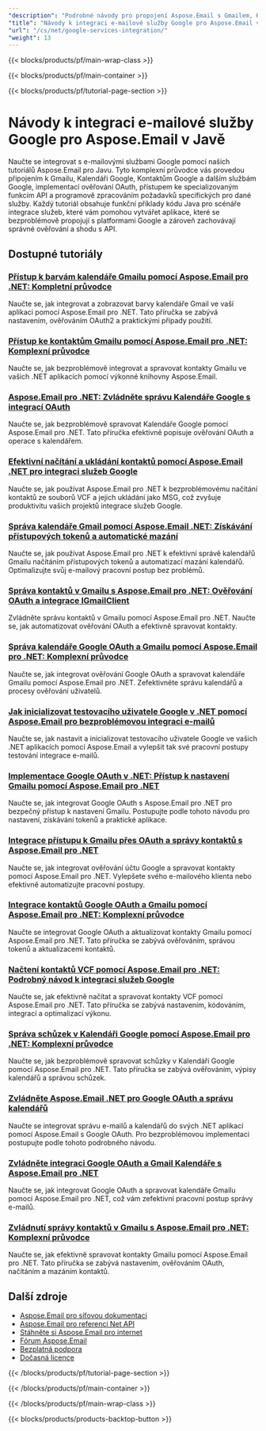 ```yaml
---
"description": "Podrobné návody pro propojení Aspose.Email s Gmailem, Kalendářem Google, Kontakty Google a dalšími službami Google v aplikacích Java."
"title": "Návody k integraci e-mailové služby Google pro Aspose.Email v Javě"
"url": "/cs/net/google-services-integration/"
"weight": 13
---
```


{{< blocks/products/pf/main-wrap-class >}}

{{< blocks/products/pf/main-container >}}

{{< blocks/products/pf/tutorial-page-section >}}
# Návody k integraci e-mailové služby Google pro Aspose.Email v Javě

Naučte se integrovat s e-mailovými službami Google pomocí našich tutoriálů Aspose.Email pro Javu. Tyto komplexní průvodce vás provedou připojením k Gmailu, Kalendáři Google, Kontaktům Google a dalším službám Google, implementací ověřování OAuth, přístupem ke specializovaným funkcím API a programově zpracováním požadavků specifických pro dané služby. Každý tutoriál obsahuje funkční příklady kódu Java pro scénáře integrace služeb, které vám pomohou vytvářet aplikace, které se bezproblémově propojují s platformami Google a zároveň zachovávají správné ověřování a shodu s API.

## Dostupné tutoriály

### [Přístup k barvám kalendáře Gmailu pomocí Aspose.Email pro .NET: Kompletní průvodce](./access-gmail-calendar-colors-aspose-email-dotnet/)
Naučte se, jak integrovat a zobrazovat barvy kalendáře Gmail ve vaší aplikaci pomocí Aspose.Email pro .NET. Tato příručka se zabývá nastavením, ověřováním OAuth2 a praktickými případy použití.

### [Přístup ke kontaktům Gmailu pomocí Aspose.Email pro .NET: Komplexní průvodce](./access-gmail-contacts-aspose-email-dotnet/)
Naučte se, jak bezproblémově integrovat a spravovat kontakty Gmailu ve vašich .NET aplikacích pomocí výkonné knihovny Aspose.Email.

### [Aspose.Email pro .NET: Zvládněte správu Kalendáře Google s integrací OAuth](./aspose-email-net-google-oauth-calendar-management/)
Naučte se, jak bezproblémově spravovat Kalendáře Google pomocí Aspose.Email pro .NET. Tato příručka efektivně popisuje ověřování OAuth a operace s kalendářem.

### [Efektivní načítání a ukládání kontaktů pomocí Aspose.Email .NET pro integraci služeb Google](./load-save-contacts-aspose-email-net/)
Naučte se, jak používat Aspose.Email pro .NET k bezproblémovému načítání kontaktů ze souborů VCF a jejich ukládání jako MSG, což zvyšuje produktivitu vašich projektů integrace služeb Google.

### [Správa kalendáře Gmail pomocí Aspose.Email .NET: Získávání přístupových tokenů a automatické mazání](./gmail-management-access-token-calendar-deletion-aspose-email-net/)
Naučte se, jak používat Aspose.Email pro .NET k efektivní správě kalendářů Gmailu načítáním přístupových tokenů a automatizací mazání kalendářů. Optimalizujte svůj e-mailový pracovní postup bez problémů.

### [Správa kontaktů v Gmailu s Aspose.Email pro .NET: Ověřování OAuth a integrace IGmailClient](./mastering-gmail-contact-management-aspose-email-net/)
Zvládněte správu kontaktů v Gmailu pomocí Aspose.Email pro .NET. Naučte se, jak automatizovat ověřování OAuth a efektivně spravovat kontakty.

### [Správa kalendáře Google OAuth a Gmailu pomocí Aspose.Email pro .NET: Komplexní průvodce](./google-oauth-gmail-calendar-management-aspose-email-dotnet/)
Naučte se, jak integrovat ověřování Google OAuth a spravovat kalendáře Gmailu pomocí Aspose.Email pro .NET. Zefektivněte správu kalendářů a procesy ověřování uživatelů.

### [Jak inicializovat testovacího uživatele Google v .NET pomocí Aspose.Email pro bezproblémovou integraci e-mailů](./initialize-google-test-user-dotnet-aspose-email/)
Naučte se, jak nastavit a inicializovat testovacího uživatele Google ve vašich .NET aplikacích pomocí Aspose.Email a vylepšit tak své pracovní postupy testování integrace e-mailů.

### [Implementace Google OAuth v .NET: Přístup k nastavení Gmailu pomocí Aspose.Email pro .NET](./google-oauth-aspose-email-net-access-gmail-settings/)
Naučte se, jak integrovat Google OAuth s Aspose.Email pro .NET pro bezpečný přístup k nastavení Gmailu. Postupujte podle tohoto návodu pro nastavení, získávání tokenů a praktické aplikace.

### [Integrace přístupu k Gmailu přes OAuth a správy kontaktů s Aspose.Email pro .NET](./oauth-gmail-access-contact-management-aspose-email-net/)
Naučte se, jak integrovat ověřování účtu Google a spravovat kontakty pomocí Aspose.Email pro .NET. Vylepšete svého e-mailového klienta nebo efektivně automatizujte pracovní postupy.

### [Integrace kontaktů Google OAuth a Gmailu pomocí Aspose.Email pro .NET: Komplexní průvodce](./google-oauth-gmail-contacts-aspose-email-net/)
Naučte se integrovat Google OAuth a aktualizovat kontakty Gmailu pomocí Aspose.Email pro .NET. Tato příručka se zabývá ověřováním, správou tokenů a aktualizacemi kontaktů.

### [Načtení kontaktů VCF pomocí Aspose.Email pro .NET: Podrobný návod k integraci služeb Google](./load-vcf-contacts-aspose-email-net-guide/)
Naučte se, jak efektivně načítat a spravovat kontakty VCF pomocí Aspose.Email pro .NET. Tato příručka se zabývá nastavením, kódováním, integrací a optimalizací výkonu.

### [Správa schůzek v Kalendáři Google pomocí Aspose.Email pro .NET: Komplexní průvodce](./manage-google-calendar-aspose-email-dotnet/)
Naučte se, jak bezproblémově spravovat schůzky v Kalendáři Google pomocí Aspose.Email pro .NET. Tato příručka se zabývá ověřováním, výpisy kalendářů a správou schůzek.

### [Zvládněte Aspose.Email .NET pro Google OAuth a správu kalendářů](./master-aspose-email-net-google-oauth-calendar-management/)
Naučte se integrovat správu e-mailů a kalendářů do svých .NET aplikací pomocí Aspose.Email s Google OAuth. Pro bezproblémovou implementaci postupujte podle tohoto podrobného návodu.

### [Zvládněte integraci Google OAuth a Gmail Kalendáře s Aspose.Email pro .NET](./master-google-oauth-gmail-calendar-aspose-email-net/)
Naučte se, jak integrovat Google OAuth a spravovat kalendáře Gmailu pomocí Aspose.Email pro .NET, což vám zefektivní pracovní postup správy e-mailů.

### [Zvládnutí správy kontaktů v Gmailu s Aspose.Email pro .NET: Komplexní průvodce](./gmail-contacts-management-aspose-email-net/)
Naučte se, jak efektivně spravovat kontakty Gmailu pomocí Aspose.Email pro .NET. Tato příručka se zabývá nastavením, ověřováním OAuth, načítáním a mazáním kontaktů.

## Další zdroje

- [Aspose.Email pro síťovou dokumentaci](https://docs.aspose.com/email/net/)
- [Aspose.Email pro referenci Net API](https://reference.aspose.com/email/net/)
- [Stáhněte si Aspose.Email pro internet](https://releases.aspose.com/email/net/)
- [Fórum Aspose.Email](https://forum.aspose.com/c/email)
- [Bezplatná podpora](https://forum.aspose.com/)
- [Dočasná licence](https://purchase.aspose.com/temporary-license/)

{{< /blocks/products/pf/tutorial-page-section >}}

{{< /blocks/products/pf/main-container >}}

{{< /blocks/products/pf/main-wrap-class >}}

{{< blocks/products/products-backtop-button >}}
